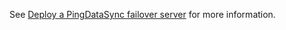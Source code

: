 See [Deploy a PingDataSync failover server](../../docs/deployment/deploySyncFailover.md) for more information.
